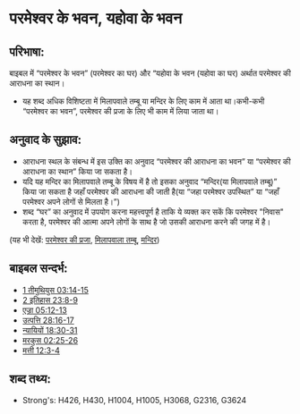 # परमेश्वर के भवन,  यहोवा के भवन #

## परिभाषा: ##

बाइबल में “परमेश्वर के भवन” (परमेश्वर का घर) और “यहोवा के भवन (यहोवा का घर) अर्थात परमेश्वर की आराधना का स्थान।

* यह शब्द अधिक विशिष्टता में मिलापवाले तम्बू या मन्दिर के लिए काम में आता था।कभी-कभी “परमेश्वर का भवन”, परमेश्वर की प्रजा के लिए भी काम में लिया जाता था।

## अनुवाद के सुझाव: ##

* आराधना स्थल के संबन्ध में इस उक्ति का अनुवाद “परमेश्वर की आराधना का भवन” या “परमेश्वर की आराधना का स्थान” किया जा सकता है।
* यदि यह मन्दिर का मिलापवाले तम्बू के विषय में है तो इसका अनुवाद “मन्दिर(या मिलापवाले तम्बू)” किया जा सकता है जहाँ परमेश्वर की आराधना की जाती है(या “जहा परमेश्वर उपस्थित” या “जहाँ परमेश्वर अपने लोगों से मिलता है।”)
* शब्द “घर” का अनुवाद में उपयोग करना महत्त्वपूर्ण है ताकि ये व्यक्त कर सकें कि परमेश्वर "निवास" करता है, परमेश्वर की आत्मा अपने लोगों के साथ है जो उसकी आराधना करने की जगह में है।

(यह भी देखें: [परमेश्वर की प्रजा](../kt/peopleofgod.md), [मिलापवाला तम्बू](../kt/tabernacle.md), [मन्दिर](../kt/temple.md))

## बाइबल सन्दर्भ: ##

* [1 तीमुथियुस 03:14-15](rc://hi/tn/help/1ti/03/14)
* [2 इतिहास 23:8-9](rc://hi/tn/help/2ch/23/08)
* [एज्रा 05:12-13](rc://hi/tn/help/ezr/05/12)
* [उत्पत्ति 28:16-17](rc://hi/tn/help/gen/28/16)
* [न्यायियों 18:30-31](rc://hi/tn/help/jdg/18/30)
* [मरकुस 02:25-26](rc://hi/tn/help/mrk/02/25)
* [मत्ती 12:3-4](rc://hi/tn/help/mat/12/03)

## शब्द तथ्य: ##

* Strong's: H426, H430, H1004, H1005, H3068, G2316, G3624
